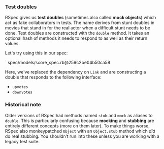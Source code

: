 ### Test doubles

RSpec gives us **test doubles** (sometimes also called **mock objects**) which
act as fake collaborators in tests. The name derives from stunt doubles in
movies that stand in for the real actor when a difficult stunt needs to be done.
Test doubles are constructed with the `double` method. It takes an optional hash
of methods it needs to respond to as well as their return values.

Let's try using this in our spec:

` spec/models/score_spec.rb@259c2be04b50ca58

Here, we've replaced the dependency on `Link` and are constructing a double that
responds to the following interface:

* `upvotes`
* `downvotes`

### Historical note

Older versions of RSpec had methods named `stub` and `mock` as aliases to
`double`. This is particularly confusing because **mocking** and **stubbing**
are entirely different concepts (more on them later). To make things worse,
RSpec also monkeypatched `Object` with an `Object.stub` method which *did* do
real stubbing. You shouldn't run into these unless you are working with a legacy
test suite.

